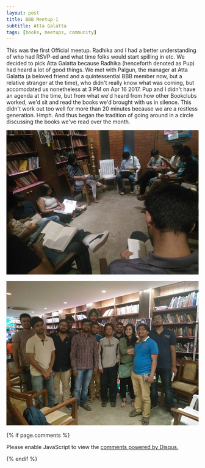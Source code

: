 ```yaml
---
layout: post
title: BBB Meetup-1
subtitle: Atta Galatta
tags: [books, meetups, community]
---
```


This was the first Official meetup. Radhika and I had a better understanding of who had RSVP-ed and what time folks would start spilling in etc. We decided to pick Atta Galatta because Radhika (henceforth denoted as Pup) had heard a lot of good things. We met with Palgun, the manager at Atta Galatta (a beloved friend and a quintessential BBB member now, but a relative stranger at the time), who didn't really know what was coming, but accomodated us nonetheless at 3 PM on Apr 16 2017. 
Pup and I didn't have an agenda at the time, but from what we'd heard from how other Bookclubs worked, we'd sit and read the books we'd brought with us in silence. This didn't work out too well for more than 20 minutes because we are a restless generation. Hmph.
And thus began the tradition of going around in a circle discussing the books we've read over the month.


![Group](../img/BBB/BBB_1_04_16_2017.jpg)

![Group1](../img/BBB/BBB_1_04_16_2017_1.jpg)


{% if page.comments %}
<div id="disqus_thread"></div>
<script>

/**
*  RECOMMENDED CONFIGURATION VARIABLES: EDIT AND UNCOMMENT THE SECTION BELOW TO INSERT DYNAMIC VALUES FROM YOUR PLATFORM OR CMS.
*  LEARN WHY DEFINING THESE VARIABLES IS IMPORTANT: https://disqus.com/admin/universalcode/#configuration-variables*/
/*
var disqus_config = function () {
this.page.url = abhiramr.github.io/2017-09-27-Data-Visualization-Exp1;  // Replace PAGE_URL with your page's canonical URL variable
this.page.identifier = 2017-09-27-Data-Visualization-Exp1; // Replace PAGE_IDENTIFIER with your page's unique identifier variable
};
*/
(function() { // DON'T EDIT BELOW THIS LINE
var d = document, s = d.createElement('script');
s.src = 'https://abhiramr.disqus.com/embed.js';
s.setAttribute('data-timestamp', +new Date());
(d.head || d.body).appendChild(s);
})();
</script>
<noscript>Please enable JavaScript to view the <a href="https://disqus.com/?ref_noscript">comments powered by Disqus.</a></noscript>
                            
{% endif %}
